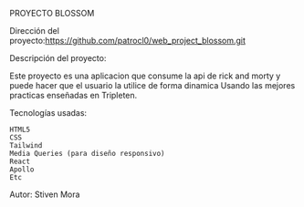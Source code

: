 PROYECTO BLOSSOM

Dirección del proyecto:https://github.com/patrocl0/web_project_blossom.git

Descripción del proyecto:

Este proyecto es una aplicacion que consume la api de rick and morty y puede hacer que el usuario la utilice de forma dinamica
Usando las mejores practicas enseñadas en Tripleten.

Tecnologías usadas:

    HTML5
    CSS
    Tailwind
    Media Queries (para diseño responsivo)
    React
    Apollo
    Etc

Autor: Stiven Mora
